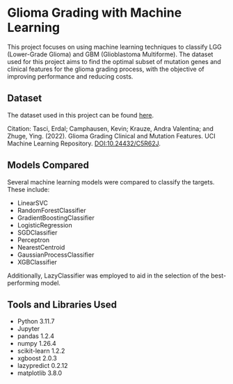 # Glioma Grading with Machine Learning

This project focuses on using machine learning techniques to classify LGG (Lower-Grade Glioma) and GBM (Glioblastoma Multiforme). The dataset used for this project aims to find the optimal subset of mutation genes and clinical features for the glioma grading process, with the objective of improving performance and reducing costs.

## Dataset
The dataset used in this project can be found [here](https://archive.ics.uci.edu/dataset/759/glioma+grading+clinical+and+mutation+features+dataset).

Citation:
Tasci, Erdal; Camphausen, Kevin; Krauze, Andra Valentina; and Zhuge, Ying. (2022). Glioma Grading Clinical and Mutation Features. UCI Machine Learning Repository. [DOI:10.24432/C5R62J](https://doi.org/10.24432/C5R62J).

## Models Compared
Several machine learning models were compared to classify the targets. These include:

- LinearSVC
- RandomForestClassifier
- GradientBoostingClassifier
- LogisticRegression
- SGDClassifier
- Perceptron
- NearestCentroid
- GaussianProcessClassifier
- XGBClassifier

Additionally, LazyClassifier was employed to aid in the selection of the best-performing model.

## Tools and Libraries Used
- Python 3.11.7
- Jupyter
- pandas 1.2.4
- numpy 1.26.4
- scikit-learn 1.2.2
- xgboost 2.0.3
- lazypredict 0.2.12
- matplotlib 3.8.0
